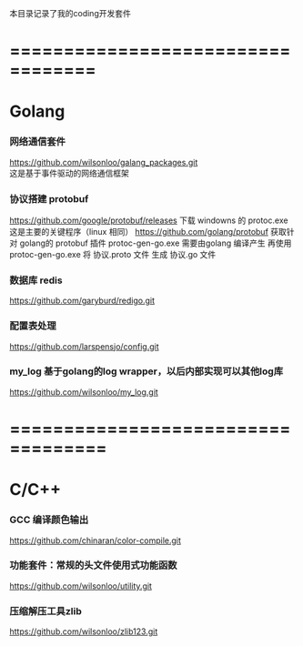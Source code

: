 本目录记录了我的coding开发套件

# ==================================
# Golang
### 网络通信套件
  https://github.com/wilsonloo/galang_packages.git <br/>
  这是基于事件驱动的网络通信框架
  
### 协议搭建 protobuf
  https://github.com/google/protobuf/releases 下载 windowns 的 protoc.exe 这是主要的关键程序（linux 相同）
  https://github.com/golang/protobuf 获取针对 golang的 protobuf 插件 protoc-gen-go.exe 需要由golang 编译产生
  再使用 protoc-gen-go.exe 将 协议.proto 文件 生成 协议.go 文件

### 数据库 redis
  https://github.com/garyburd/redigo.git

### 配置表处理
  https://github.com/larspensjo/config.git


### my_log 基于golang的log wrapper，以后内部实现可以其他log库
  https://github.com/wilsonloo/my_log.git
  
# ===================================
# C/C++
### GCC 编译颜色输出
  https://github.com/chinaran/color-compile.git

### 功能套件：常规的头文件使用式功能函数
  https://github.com/wilsonloo/utility.git

### 压缩解压工具zlib
  https://github.com/wilsonloo/zlib123.git
